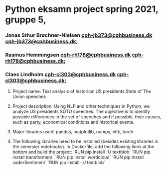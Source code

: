 # Python eksamn project spring 2021, gruppe 5, 
### Jonas Sthur Brøchner-Nielsen cph-jb373@cphbusiness.dk <cph-jb373@cphbusiness.dk>;
### Rasmus Hemmingsen cph-rh178@cphbusiness.dk <cph-rh178@cphbusiness.dk>;
### Claes Lindholm cph-cl303@cphbusiness.dk <cph-cl303@cphbusiness.dk>;

1. Project name: Text analysis of historical US presidents State of The Union speeches

2. Project description: Using NLP and other techniques in Python, we analyze US presidents SOTU speeches. The objective is to identify possible differences in the set of speeches and if possible, their causes, such as party, economical conditions and historical events.

3. Major libraries used: pandas, matplotlib, numpy, nltk, torch

4. The following libraries need to be installed (besides existing libraries in the semester notebooks). In Dockerfile, add the following lines at the bottom and build the project:
   ´RUN pip install -U textblob´
   ´RUN pip install transformers´
   ´RUN pip install wordcloud´
   'RUN pip install vaderSentiment´
   ´RUN pip install -U textblob´

